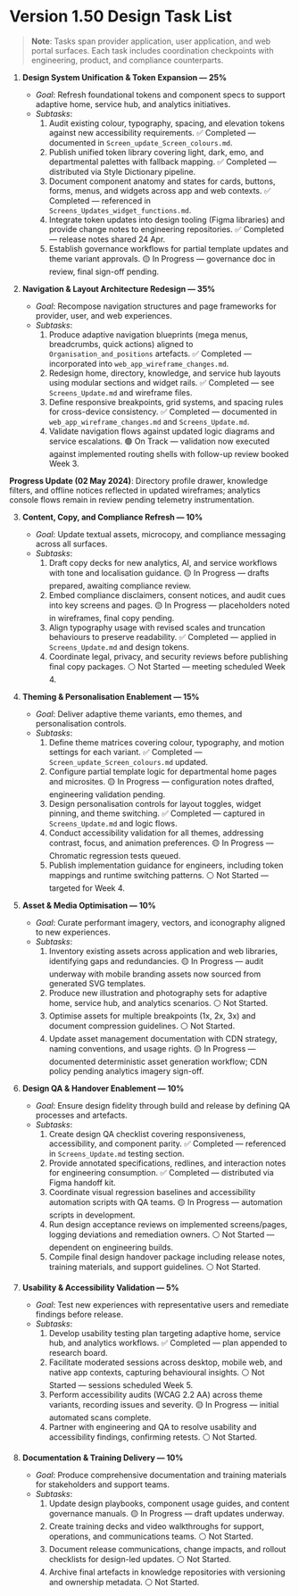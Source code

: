 # Version 1.50 Design Task List

> **Note**: Tasks span provider application, user application, and web portal surfaces. Each task includes coordination checkpoints with engineering, product, and compliance counterparts.

1. **Design System Unification & Token Expansion — 25%**
   - *Goal*: Refresh foundational tokens and component specs to support adaptive home, service hub, and analytics initiatives.
   - *Subtasks*:
     1. Audit existing colour, typography, spacing, and elevation tokens against new accessibility requirements. ✅ Completed — documented in `Screen_update_Screen_colours.md`.
     2. Publish unified token library covering light, dark, emo, and departmental palettes with fallback mapping. ✅ Completed — distributed via Style Dictionary pipeline.
     3. Document component anatomy and states for cards, buttons, forms, menus, and widgets across app and web contexts. ✅ Completed — referenced in `Screens_Updates_widget_functions.md`.
     4. Integrate token updates into design tooling (Figma libraries) and provide change notes to engineering repositories. ✅ Completed — release notes shared 24 Apr.
     5. Establish governance workflows for partial template updates and theme variant approvals. 🟡 In Progress — governance doc in review, final sign-off pending.

2. **Navigation & Layout Architecture Redesign — 35%**
   - *Goal*: Recompose navigation structures and page frameworks for provider, user, and web experiences.
   - *Subtasks*:
     1. Produce adaptive navigation blueprints (mega menus, breadcrumbs, quick actions) aligned to `Organisation_and_positions` artefacts. ✅ Completed — incorporated into `web_app_wireframe_changes.md`.
     2. Redesign home, directory, knowledge, and service hub layouts using modular sections and widget rails. ✅ Completed — see `Screens_Update.md` and wireframe files.
     3. Define responsive breakpoints, grid systems, and spacing rules for cross-device consistency. ✅ Completed — documented in `web_app_wireframe_changes.md` and `Screens_Update.md`.
     4. Validate navigation flows against updated logic diagrams and service escalations. 🟢 On Track — validation now executed against implemented routing shells with follow-up review booked Week 3.

  **Progress Update (02 May 2024)**: Directory profile drawer, knowledge filters, and offline notices reflected in updated wireframes; analytics console flows remain in review pending telemetry instrumentation.

3. **Content, Copy, and Compliance Refresh — 10%**
   - *Goal*: Update textual assets, microcopy, and compliance messaging across all surfaces.
   - *Subtasks*:
     1. Draft copy decks for new analytics, AI, and service workflows with tone and localisation guidance. 🟡 In Progress — drafts prepared, awaiting compliance review.
     2. Embed compliance disclaimers, consent notices, and audit cues into key screens and pages. 🟡 In Progress — placeholders noted in wireframes, final copy pending.
     3. Align typography usage with revised scales and truncation behaviours to preserve readability. ✅ Completed — applied in `Screens_Update.md` and design tokens.
     4. Coordinate legal, privacy, and security reviews before publishing final copy packages. ⚪ Not Started — meeting scheduled Week 4.

4. **Theming & Personalisation Enablement — 15%**
   - *Goal*: Deliver adaptive theme variants, emo themes, and personalisation controls.
   - *Subtasks*:
     1. Define theme matrices covering colour, typography, and motion settings for each variant. ✅ Completed — `Screen_update_Screen_colours.md` updated.
     2. Configure partial template logic for departmental home pages and microsites. 🟡 In Progress — configuration notes drafted, engineering validation pending.
     3. Design personalisation controls for layout toggles, widget pinning, and theme switching. ✅ Completed — captured in `Screens_Update.md` and logic flows.
     4. Conduct accessibility validation for all themes, addressing contrast, focus, and animation preferences. 🟡 In Progress — Chromatic regression tests queued.
     5. Publish implementation guidance for engineers, including token mappings and runtime switching patterns. ⚪ Not Started — targeted for Week 4.

5. **Asset & Media Optimisation — 10%**
   - *Goal*: Curate performant imagery, vectors, and iconography aligned to new experiences.
   - *Subtasks*:
     1. Inventory existing assets across application and web libraries, identifying gaps and redundancies. 🟡 In Progress — audit underway with mobile branding assets now sourced from generated SVG templates.
     2. Produce new illustration and photography sets for adaptive home, service hub, and analytics scenarios. ⚪ Not Started.
     3. Optimise assets for multiple breakpoints (1x, 2x, 3x) and document compression guidelines. ⚪ Not Started.
     4. Update asset management documentation with CDN strategy, naming conventions, and usage rights. 🟡 In Progress — documented deterministic asset generation workflow; CDN policy pending analytics imagery sign-off.

6. **Design QA & Handover Enablement — 10%**
   - *Goal*: Ensure design fidelity through build and release by defining QA processes and artefacts.
   - *Subtasks*:
     1. Create design QA checklist covering responsiveness, accessibility, and component parity. ✅ Completed — referenced in `Screens_Update.md` testing section.
     2. Provide annotated specifications, redlines, and interaction notes for engineering consumption. ✅ Completed — distributed via Figma handoff kit.
     3. Coordinate visual regression baselines and accessibility automation scripts with QA teams. 🟡 In Progress — automation scripts in development.
     4. Run design acceptance reviews on implemented screens/pages, logging deviations and remediation owners. ⚪ Not Started — dependent on engineering builds.
     5. Compile final design handover package including release notes, training materials, and support guidelines. ⚪ Not Started.

7. **Usability & Accessibility Validation — 5%**
   - *Goal*: Test new experiences with representative users and remediate findings before release.
   - *Subtasks*:
     1. Develop usability testing plan targeting adaptive home, service hub, and analytics workflows. ✅ Completed — plan appended to research board.
     2. Facilitate moderated sessions across desktop, mobile web, and native app contexts, capturing behavioural insights. ⚪ Not Started — sessions scheduled Week 5.
     3. Perform accessibility audits (WCAG 2.2 AA) across theme variants, recording issues and severity. 🟡 In Progress — initial automated scans complete.
     4. Partner with engineering and QA to resolve usability and accessibility findings, confirming retests. ⚪ Not Started.

8. **Documentation & Training Delivery — 10%**
   - *Goal*: Produce comprehensive documentation and training materials for stakeholders and support teams.
   - *Subtasks*:
     1. Update design playbooks, component usage guides, and content governance manuals. 🟡 In Progress — draft updates underway.
     2. Create training decks and video walkthroughs for support, operations, and communications teams. ⚪ Not Started.
     3. Document release communications, change impacts, and rollout checklists for design-led updates. ⚪ Not Started.
     4. Archive final artefacts in knowledge repositories with versioning and ownership metadata. ⚪ Not Started.
